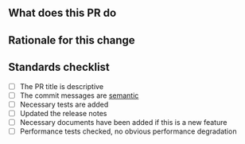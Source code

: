 ## What does this PR do

## Rationale for this change

## Standards checklist

- [ ] The PR title is descriptive
- [ ] The commit messages are [semantic](https://www.conventionalcommits.org/)
- [ ] Necessary tests are added
- [ ] Updated the release notes
- [ ] Necessary documents have been added if this is a new feature
- [ ] Performance tests checked, no obvious performance degradation